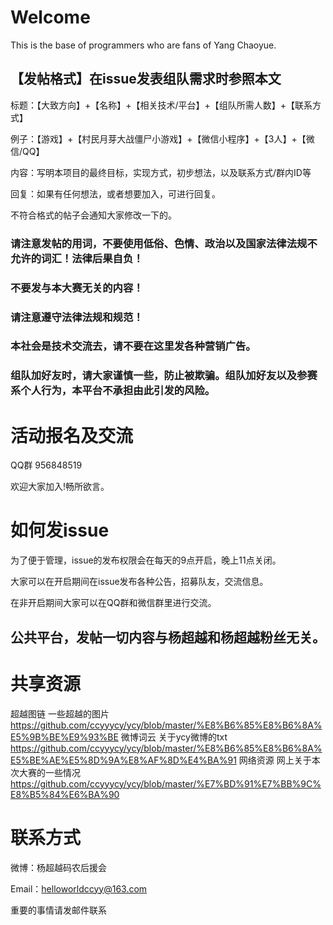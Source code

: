 # Welcome

This is the base of programmers who are fans of Yang Chaoyue.

## 【发帖格式】在issue发表组队需求时参照本文

标题：【大致方向】+【名称】+【相关技术/平台】+【组队所需人数】+【联系方式】

例子：【游戏】+【村民月芽大战僵尸小游戏】+【微信小程序】+【3人】+【微信/QQ】

内容：写明本项目的最终目标，实现方式，初步想法，以及联系方式/群内ID等

回复：如果有任何想法，或者想要加入，可进行回复。

不符合格式的帖子会通知大家修改一下的。

### 请注意发帖的用词，不要使用低俗、色情、政治以及国家法律法规不允许的词汇！法律后果自负！

### 不要发与本大赛无关的内容！

### 请注意遵守法律法规和规范！

### 本社会是技术交流去，请不要在这里发各种营销广告。

### 组队加好友时，请大家谨慎一些，防止被欺骗。组队加好友以及参赛系个人行为，本平台不承担由此引发的风险。

# 活动报名及交流

QQ群  956848519

欢迎大家加入!畅所欲言。

# 如何发issue

为了便于管理，issue的发布权限会在每天的9点开启，晚上11点关闭。

大家可以在开启期间在issue发布各种公告，招募队友，交流信息。

在非开启期间大家可以在QQ群和微信群里进行交流。

## 公共平台，发帖一切内容与杨超越和杨超越粉丝无关。

# 共享资源

超越图链 一些超越的图片    https://github.com/ccyyycy/ycy/blob/master/%E8%B6%85%E8%B6%8A%E5%9B%BE%E9%93%BE
微博词云  关于ycy微博的txt  https://github.com/ccyyycy/ycy/blob/master/%E8%B6%85%E8%B6%8A%E5%BE%AE%E5%8D%9A%E8%AF%8D%E4%BA%91
网络资源   网上关于本次大赛的一些情况  https://github.com/ccyyycy/ycy/blob/master/%E7%BD%91%E7%BB%9C%E8%B5%84%E6%BA%90

# 联系方式

微博：杨超越码农后援会

Email：helloworldccyy@163.com

重要的事情请发邮件联系
